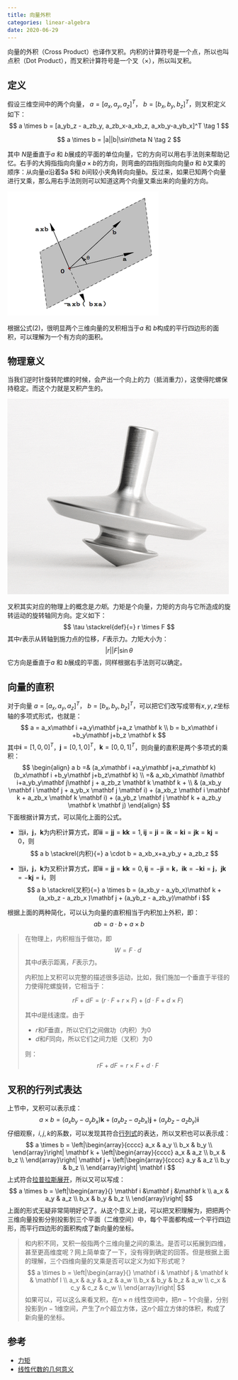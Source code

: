 ```yaml
---
title: 向量外积
categories: linear-algebra
date: 2020-06-29
---
```

向量的外积（Cross Product）也译作叉积。内积的计算符号是一个点，所以也叫点积（Dot Product），而叉积计算符号是一个叉（$\times$），所以叫叉积。

## 定义

假设三维空间中的两个向量， $a = [a_x, a_y, a_z]^T$， $b = [b_x, b_y, b_z]^T$，则叉积定义如下：
$$
a \times b = [a_yb_z - a_zb_y, a_zb_x-a_xb_z, a_xb_y-a_yb_x]^T  \tag 1
$$

$$
a \times b = |a||b|\sin\theta N  \tag 2
$$

其中 $N$是垂直于$a$ 和 $b$展成的平面的单位向量，它的方向可以用右手法则来帮助记忆。右手的大拇指指向向量$a \times b$的方向，则弯曲的四指则指向向量$a$ 和 $b$叉乘的顺序：从向量$a$沿着$a $和 $b$间较小夹角转向向量$b$。反过来，如果已知两个向量进行叉乘，那么用右手法则则可以知道这两个向量叉乘出来的向量的方向。

![image-20200628113912265](images/image-20200628113912265.png)

根据公式$(2)$，很明显两个三维向量的叉积相当于$a$ 和 $b$构成的平行四边形的面积，可以理解为一个有方向的面积。

## 物理意义

当我们逆时针旋转陀螺的时候，会产出一个向上的力（抵消重力），这使得陀螺保持稳定。而这个力就是叉积产生的。

![img](images/2019060523194x.gif)

叉积其实对应的物理上的概念是*力矩*。力矩是个向量，力矩的方向与它所造成的旋转运动的旋转轴同方向。定义如下：
$$
\tau \stackrel{def}{=} r \times F
$$
其中$r$表示从转轴到施力点的位移，$F$表示力。力矩大小为：
$$
\vert r \vert \vert  F \vert \sin \theta
$$
它方向是垂直于$a$ 和 $b$展成的平面，同样根据右手法则可以确定。

## 向量的直积

对于向量 $a = [a_x, a_y, a_z]^T$， $b = [b_x, b_y, b_z]^T$，可以把它们改写成带有$x, y, z$坐标轴的多项式形式，也就是：
$$
a = a_x\mathbf i +a_y\mathbf j+a_z \mathbf k \\
b = b_x\mathbf i +b_y\mathbf j+b_z \mathbf k
$$
其中$\mathbf i= [1, 0, 0]^T$，$\mathbf  j = [0, 1, 0]^T$，$\mathbf k= [0, 0, 1]^T$，则向量的直积是两个多项式的乘积：
$$
\begin{align}
a b =& (a_x\mathbf i +a_y\mathbf j+a_z\mathbf k)(b_x\mathbf i +b_y\mathbf j+b_z\mathbf k)
\\ =& a_xb_x\mathbf i\mathbf i+a_yb_y\mathbf j\mathbf j + a_zb_z \mathbf k \mathbf k + \\
   & (a_xb_y \mathbf i \mathbf j +  a_yb_x \mathbf j \mathbf i) + 
     (a_xb_z \mathbf i \mathbf k +  a_zb_x \mathbf k \mathbf i) + 
     (a_yb_z \mathbf j \mathbf k +  a_zb_y \mathbf k \mathbf j)
\end{align}
$$
下面根据计算方式，可以简化上面的公式。

- 当$\mathbf i$，$\mathbf j$，$\mathbf k$为内积计算方式，即$\mathbf i \mathbf i =\mathbf j \mathbf j =\mathbf k \mathbf k =1,\mathbf i \mathbf j =\mathbf j \mathbf i =\mathbf i \mathbf k =\mathbf k \mathbf i =\mathbf j \mathbf k=\mathbf k \mathbf j=0$，则
  $$
  a b  \stackrel{内积}{=}  a \cdot b  = a_xb_x+a_yb_y + a_zb_z
  $$

- 当$\mathbf i$，$\mathbf j$，$\mathbf k$为叉积计算方式，即$\mathbf i \mathbf i =\mathbf j \mathbf j =\mathbf k \mathbf k =0,\mathbf i \mathbf j =-\mathbf j \mathbf i =\mathbf  k，\mathbf i \mathbf k = -\mathbf k \mathbf i  =\mathbf j， \mathbf j \mathbf  k = -\mathbf k \mathbf j=\mathbf i$，则
  $$
  a b  \stackrel{叉积}{=} a \times b = (a_xb_y -  a_yb_x)\mathbf k  + 
       (a_xb_z  -  a_zb_x )\mathbf j + 
       (a_yb_z -  a_zb_y)\mathbf i
  $$

根据上面的两种简化，可以认为向量的直积相当于内积加上外积，即：
$$
ab = a\cdot b + a \times b
$$

> 在物理上，内积相当于做功，即
> $$
> W = F\cdot d
> $$
> 其中$d$表示距离，$F$表示力。
> 
> 内积加上叉积可以完整的描述很多运动，比如，我们施加一个垂直于半径的力使得陀螺旋转，它相当于：
>
> $$
> rF + dF = (r \cdot F + r \times F) + (d \cdot F +  d \times F)
> $$
> 
> 其中$d$是线速度。由于
> 
> - $r$和$F$垂直，所以它们之间做功（内积）为0
>- $d$和$F$同向，所以它们之间力矩（叉积）为0
> 
> 则：
>$$
>rF + dF = r \times F + d \cdot F
> $$

## 叉积的行列式表达

上节中，叉积可以表示成：
$$
a \times b = (a_xb_y -  a_yb_x)\mathbf k  + 
     (a_xb_z  -  a_zb_x )\mathbf j + 
     (a_yb_z -  a_zb_y)\mathbf i
$$
仔细观察，$i,j,k$的系数，可以发现其符合[行列式](https://zh.wikipedia.org/zh-hans/%E8%A1%8C%E5%88%97%E5%BC%8F)的表达，所以叉积也可以表示成：
$$
a \times b  =
\left|\begin{array}{cccc} 
    a_x &   a_y  \\ 
    b_x &    b_y \\ 
\end{array}\right| \mathbf k + 
\left|\begin{array}{cccc} 
    a_x &   a_z  \\ 
    b_x &    b_z \\ 
\end{array}\right| \mathbf j +
\left|\begin{array}{cccc} 
    a_y &   a_z  \\ 
    b_y &    b_z \\ 
\end{array}\right| \mathbf i
$$
上式符合[拉普拉斯展开](https://zh.wikipedia.org/wiki/拉普拉斯展开)，所以又可以写成：
$$
a \times b  =
\left|\begin{array}{} 
    \mathbf i &\mathbf  j &\mathbf  k \\
    a_x &  a_y & a_z \\ 
    b_x &   b_y & b_z \\ 
\end{array}\right|
$$
上面的形式无疑非常简明好记了。从这个意义上说，可以把叉积理解为，把把两个三维向量投影分别投影到三个平面（二维空间）中，每个平面都构成一个平行四边形，而平行四边形的面积构成了新向量的坐标。

> 和内积不同，叉积一般指两个三维向量之间的乘法。是否可以拓展到四维，甚至更高维度呢？网上简单查了一下，没有得到确定的回答。但是根据上面的理解，三个四维向量的叉乘是否可以定义为如下形式呢？
> $$
> a \times b  =
> \left|\begin{array}{} 
> \mathbf  i & \mathbf  j & \mathbf  k & \mathbf  l \\
>     a_x &  a_y & a_z & a_w \\ 
>     b_x &   b_y & b_z  & a_w \\ 
>     c_x &   c_y & c_z  & c_w \\ 
>    \end{array}\right|
> $$
> 如果可以，可以这么来看叉积，在$n \times n$ 线性空间中，把$n-1$个向量，分别投影到$n-1$维空间，产生了$n$个超立方体，这$n$个超立方体的体积，构成了新向量的坐标。

## 参考

- [力矩](https://zh.wikipedia.org/wiki/%E5%8A%9B%E7%9F%A9)
- [线性代数的几何意义](http://www.ycxy.com/UploadFiles/ce/tzzy/2015/2015%E7%BA%BF%E6%80%A7%E4%BB%A3%E6%95%B0%E7%9A%84%E5%87%A0%E4%BD%95%E6%84%8F%E4%B9%892.pdf)